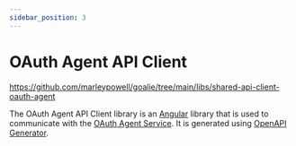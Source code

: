 ```yaml
---
sidebar_position: 3
---
```


# OAuth Agent API Client
https://github.com/marleypowell/goalie/tree/main/libs/shared-api-client-oauth-agent

The OAuth Agent API Client library is an [Angular](https://angular.io/) library that is used to communicate with the [OAuth Agent Service](../../project-structure/services/oauth-agent-service). It is generated using [OpenAPI Generator](https://openapi-generator.tech/).
